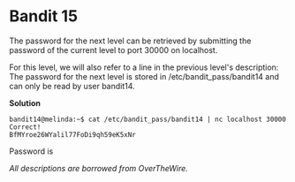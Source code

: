 # Bandit 15

The password for the next level can be retrieved by submitting the password of the current level to port 30000 on localhost.

For this level, we will also refer to a line in the previous level's description:
The password for the next level is stored in /etc/bandit_pass/bandit14 and can only be read by user bandit14. 

**Solution**

```
bandit14@melinda:~$ cat /etc/bandit_pass/bandit14 | nc localhost 30000
Correct!
BfMYroe26WYalil77FoDi9qh59eK5xNr
```

Password is 

*All descriptions are borrowed from OverTheWire.*

